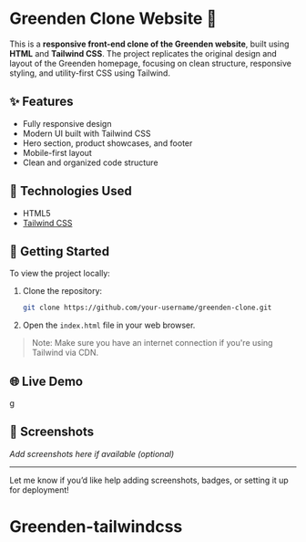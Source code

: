 
# Greenden Clone Website 🌿

This is a **responsive front-end clone of the Greenden website**, built using **HTML** and **Tailwind CSS**. The project replicates the original design and layout of the Greenden homepage, focusing on clean structure, responsive styling, and utility-first CSS using Tailwind.

## ✨ Features

* Fully responsive design
* Modern UI built with Tailwind CSS
* Hero section, product showcases, and footer
* Mobile-first layout
* Clean and organized code structure

## 🔧 Technologies Used

* HTML5
* [Tailwind CSS](https://tailwindcss.com/)

## 🚀 Getting Started

To view the project locally:

1. Clone the repository:

   ```bash
   git clone https://github.com/your-username/greenden-clone.git
   ```
2. Open the `index.html` file in your web browser.

> Note: Make sure you have an internet connection if you're using Tailwind via CDN.

## 🌐 Live Demo

g

## 📸 Screenshots

*Add screenshots here if available (optional)*

---

Let me know if you’d like help adding screenshots, badges, or setting it up for deployment!
# Greenden-tailwindcss
